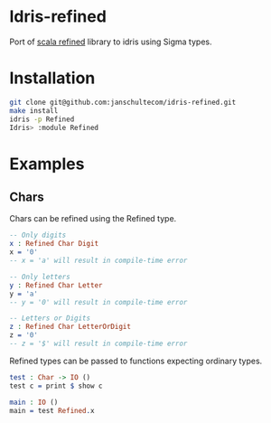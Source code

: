 Idris-refined
====================

Port of [scala refined](https://github.com/fthomas/refined) library to idris using Sigma types.

# Installation
```bash
git clone git@github.com:janschultecom/idris-refined.git
make install
idris -p Refined
Idris> :module Refined
```

# Examples

## Chars

Chars can be refined using the Refined type.
```idris
-- Only digits
x : Refined Char Digit
x = '0'
-- x = 'a' will result in compile-time error

-- Only letters
y : Refined Char Letter
y = 'a'
-- y = '0' will result in compile-time error

-- Letters or Digits
z : Refined Char LetterOrDigit
z = '0'
-- z = '$' will result in compile-time error
```

Refined types can be passed to functions expecting ordinary types.
```idris
test : Char -> IO ()
test c = print $ show c

main : IO ()
main = test Refined.x
```
